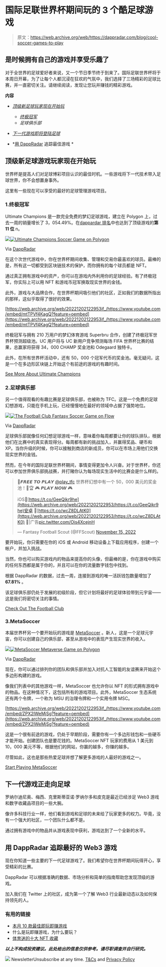 # 国际足联世界杯期间玩的 3 个酷足球游戏

> 原文：<https://web.archive.org/web/https://dappradar.com/blog/cool-soccer-games-to-play>

## 是时候拥有自己的游戏并享受乐趣了

对于全世界的足球爱好者来说，又一个节日季节终于到来了。国际足联世界杯将于本周日开幕，为了让每个人都沉浸在狂欢的气氛中，我们选择了三场精彩的足球比赛，并一直密切关注。请继续阅读，发现让您玩并赚钱的精彩游戏。

**内容**

*   [*顶级新足球玩家现在开始玩*](https://web.archive.org/web/20221202122953/https://dappradar.com/blog/cool-soccer-games-to-play/#Top-new-soccer-gamers-to-start-playing-now)
    *   *[终极冠军](https://web.archive.org/web/20221202122953/https://dappradar.com/blog/cool-soccer-games-to-play/#Ultimate-Champions)*
    *   *足球俱乐部*

*   [*下一代游戏即将登陆足球*](https://web.archive.org/web/20221202122953/https://dappradar.com/blog/cool-soccer-games-to-play/#Next-generation-gaming-is-coming-to-soccer)
*   *[用 DappRadar](https://web.archive.org/web/20221202122953/https://dappradar.com/blog/cool-soccer-games-to-play/#Track-the-best-games-with-DappRadar) 追踪最佳游戏 *

## 顶级新足球游戏玩家现在开始玩

世界杯是提高人们对足球博彩项目认识的最佳时机。一些游戏将下一代技术带入足球世界，你不会想置身事外。

这里有一些现在可以享受的最好的足球管理游戏项目。

### 1.终极冠军

Ultimate Champions 是一款完全免费的梦幻足球游戏，建立在 Polygon 上，过去一周的销量增长了 3，054.49%。在[dappardar 排名](https://web.archive.org/web/20221202122953/https://dappradar.com/rankings/category/games)中也达到了顶级游戏的**第 11 位** n。

[](https://web.archive.org/web/20221202122953/https://dappradar.com/polygon/games/ultimate-champions)[![](img/166007ecdbfe4daf96d664ada378bab8.png)<picture>![Ultimate Champions Soccer Game on Polygon](img/9c0bf59d43b38f6f50ef2de2589c978c.png)</picture>](https://web.archive.org/web/20221202122953/https://dappradar.com/polygon/games/ultimate-champions)

Via [DappRadar](https://web.archive.org/web/20221202122953/https://dappradar.com/polygon/games/ultimate-champions)

在这个次世代游戏中，你在世界杯期间收集、管理和交易你最喜欢的球员。最棒的是，所有这一切都受到区块链技术的保护，而你拥有的每个球员都是 NFT。

通过真正拥有游戏中的资产，你可以在游戏内外利用你的足球经验。有了终极冠军，你实际上可以用 NFT 和游戏币冠军换取现实世界的金钱。

此外，游戏与大品牌合作，在世界杯期间吸引他们的社区，正如我们的数据所指出的那样，这似乎取得了很好的效果。

[https://web.archive.org/web/20221202122953if_/https://www.youtube.com/embed/mtTPVf4KagQ?feature=oembed](https://web.archive.org/web/20221202122953if_/https://www.youtube.com/embed/mtTPVf4KagQ?feature=oembed)

终极冠军与拥有 210 万用户的梦幻体育游戏 Superbru 合作，创建了终极冠军世界杯预测超级池。UC 用户将与 UC 新用户竞争预测每场 FIFA 世界杯比赛的结果，总赢家将获得 34，000 CHAMP 奖金池和 Odegaard 独特卡。

此外，在所有世界杯活动中，还有 50，000 个冠军代币的奖金池。毫无疑问，这是一个在多边形区块链上开始这个有前途的游戏的有趣时间。

[See More About Ultimate Champions](https://web.archive.org/web/20221202122953/https://dappradar.com/polygon/games/ultimate-champions)

### 2.足球俱乐部

另一个值得观看的有趣比赛是足球俱乐部，也被称为 TFC。这是一个免费的足球幻想游戏，只能在手机上玩，已经慢慢地在最好的领域中占据了强势地位。

[](https://web.archive.org/web/20221202122953/https://dappradar.com/flow/games/the-football-club)[![](img/166007ecdbfe4daf96d664ada378bab8.png)<picture>![The Football Club Fantasy Soccer Game on Flow](img/c8da4e74a854822e541254408ef58167.png)</picture>](https://web.archive.org/web/20221202122953/https://dappradar.com/flow/games/the-football-club)

Via [DappRadar](https://web.archive.org/web/20221202122953/https://dappradar.com/flow/games/the-football-club)

足球俱乐部就像任何幻想足球游戏一样，意味着你每周都要让你的球队排队，根据他们在比赛中的真实表现得分。每周都有新的挑战加入，并赢得奖品、硬币和 XP。当你升级的时候，你可以接触到商店的新成员，你可以在市场上用他们交换现实世界的金钱。

然而，在今年的国际足联世界杯期间，事情变得更加令人兴奋。对于世界杯，你还可以参加世界俱乐部挑战赛，并打赌你认为每场现实生活中的比赛会是什么样的。

> 🤩𝙁𝙍𝙀𝙀 𝙏𝙊 𝙋𝙇𝘼𝙔 [@play_tfc](https://web.archive.org/web/20221202122953/https://twitter.com/play_tfc?ref_src=twsrc%5Etfw) 世界杯幻想中有一个 50，000 美元的奖金池！🎁🏆
> 🎮 𝙋𝙇𝘼𝙔 𝙉𝙊𝙒 🎮
> 
> iOS📲[https://t.co/GeeQikr9he](https://web.archive.org/web/20221202122953/https://t.co/GeeQikr9he)安卓
> 📲[https://t.co/wcZ8DLAtK0](https://web.archive.org/web/20221202122953/https://t.co/wcZ8DLAtK0)
> 🔞|广告[pic.twitter.com/Ois4XcejnH](https://web.archive.org/web/20221202122953/https://t.co/Ois4XcejnH)
> 
> — Fantasy Football Scout (@FFScout) [November 15, 2022](https://web.archive.org/web/20221202122953/https://twitter.com/FFScout/status/1592609632718946304?ref_src=twsrc%5Etfw)

要开始玩，你只需要在你的 iOS 或 Android 移动设备上下载应用程序，创建一个帐户，并加入挑战。

当然，你也可以购买游戏内的物品来提高你的头像，但最棒的是，你在游戏中购买的任何东西都是属于你的，并且可以在你的流量数字钱包中找到。

根据 DappRadar 的数据，过去一周，连接到游戏的唯一活跃钱包数量增加了 **67.81%** 。

该足球俱乐部仍处于发展的初级阶段，但它计划将最好的足球体验带到元宇宙——这是我们将密切关注的事情。

[Check Out The Football Club](https://web.archive.org/web/20221202122953/https://dappradar.com/flow/games/the-football-club)

### 3.MetaSoccer

本届世界杯另一个要开始玩的游戏是 [MetaSoccer](https://web.archive.org/web/20221202122953/https://dappradar.com/polygon/games/metasoccer/) 。新人，这是一个足球元宇宙，你可以创建自己的俱乐部，甚至从游戏中的表现产生现实世界的收入。

[](https://web.archive.org/web/20221202122953/https://dappradar.com/polygon/games/metasoccer/)[![](img/166007ecdbfe4daf96d664ada378bab8.png)<picture>![MetaSoccer Metaverse Game on Polygon](img/15ea3050c4c13b1424e1dac7d1392b02.png)</picture>](https://web.archive.org/web/20221202122953/https://dappradar.com/polygon/games/metasoccer/)

Via [DappRadar](https://web.archive.org/web/20221202122953/https://dappradar.com/polygon/games/metasoccer/)

现在，你可以通过排列你的团队和俱乐部并加入对抗人工智能的友谊赛来开始这个多边形构建的游戏。

像我们列表中的其他游戏一样，MetaSoccer 也允许你以 NFT 的形式拥有游戏中的物品。在这种情况下，这包括所有的游戏项目。此外，MetaSoccer 生态系统还有两个令牌，一个称为 MSU 的治理令牌和一个实用令牌 MSC。

[https://web.archive.org/web/20221202122953if_/https://www.youtube.com/embed/ZPX2IWeMjSg?feature=oembed](https://web.archive.org/web/20221202122953if_/https://www.youtube.com/embed/ZPX2IWeMjSg?feature=oembed)

这是一个很有前途的游戏，仍处于早期阶段，需要你有一个多边形钱包和一些硬币才能开始。创建团队也是要花钱的。MetaSoccer NFT 玩家的费用从 1 美元到 10，000 美元不等，根据他们的网站，你赢的越多，你赚的越多。

尽管如此，这也是那些热爱足球并想了解更多游戏的人最好的游戏之一。

[Start Playing MetaSoccer](https://web.archive.org/web/20221202122953/https://dappradar.com/polygon/games/metasoccer/)

## 下一代游戏正走向足球

罗纳尔迪尼奥、梅西、克里斯蒂亚诺·罗纳尔多和皮克是最近已经涉足 Web3 游戏和数字收藏品项目的一些大腕。

像许多科技行业一样，他们看到游戏和足球的未来给了玩家更多的权力。毕竟，没有一个强大的社区，一个团队什么都不是。

通过拥有游戏中的物品并从游戏表现中获利，游戏达到了一个全新的水平。

## 用 DappRadar 追踪最好的 Web3 游戏

现在你知道一些主要的下一代足球游戏了。我们希望你在世界杯期间玩得开心，享受精彩的比赛。

DappRadar 可以根据准确的数据、市场分析和简单的指南帮助您发现顶级的游戏。

加入我们在 Twitter 上的社区，成为第一个了解 Web3 行业最新动态以及如何保持领先的人。

### 有用的链接

*   [本月 10 款最佳即玩即赚游戏](https://web.archive.org/web/20221202122953/https://dappradar.com/blog/best-play-to-earn-crypto-nft-games)
*   什么是玩即赚游戏，为什么要玩？
*   [体育迷的十大 NFT 收藏](https://web.archive.org/web/20221202122953/https://dappradar.com/blog/top-10-nft-collectibles-for-sports-fans)

***以上不构成投资建议。此处给出的信息仅供参考。请尽职调查并自行研究。***

![](img/6d5a4a2d609c56e1a5771717e54ba759.png) NewsletterUnsubscribe at any time. [T&Cs](https://web.archive.org/web/20221202122953/https://dappradar.com/terms) and [Privacy Policy](https://web.archive.org/web/20221202122953/https://dappradar.com/privacy-policy)